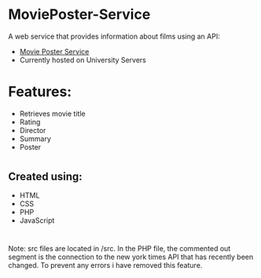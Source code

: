 # MoviePoster-Service
A web service that provides information about films using an API:
* [Movie Poster Service](http://www2.macs.hw.ac.uk/~rm141/MovieService/theMovieService.html)
* Currently hosted on University Servers
#
# Features:
* Retrieves movie title
* Rating
* Director
* Summary
* Poster
#
## Created using:
* HTML
* CSS
* PHP
* JavaScript
#
Note: src files are located in /src. In the PHP file, the commented out segment is the connection to the new york times API that has recently been changed. To prevent any errors i have removed this feature.
